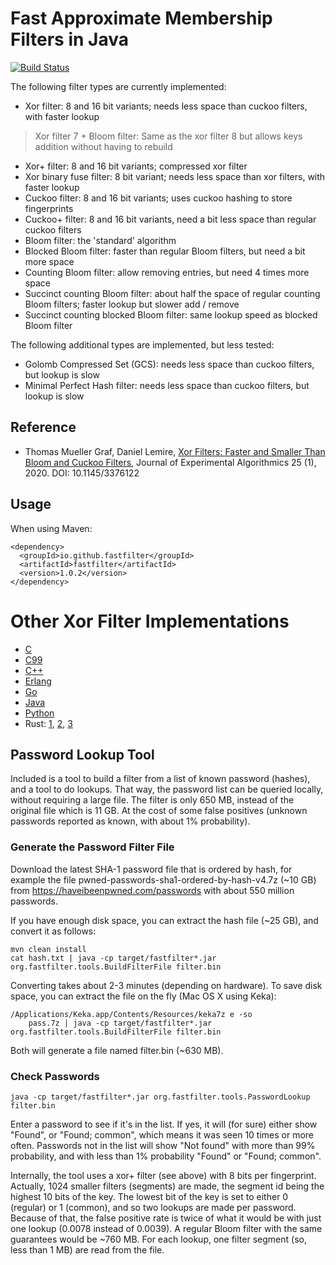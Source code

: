 # Fast Approximate Membership Filters in Java

[![Build Status](https://travis-ci.com/FastFilter/fastfilter_java.svg?branch=master)](https://travis-ci.com/FastFilter/fastfilter_java)

The following filter types are currently implemented:

* Xor filter: 8 and 16 bit variants; needs less space than cuckoo filters, with faster lookup
> Xor filter 7 + Bloom filter: Same as the xor filter 8 but allows keys addition without having to rebuild
* Xor+ filter: 8 and 16 bit variants; compressed xor filter
* Xor binary fuse filter: 8 bit variant; needs less space than xor filters, with faster lookup
* Cuckoo filter: 8 and 16 bit variants; uses cuckoo hashing to store fingerprints
* Cuckoo+ filter: 8 and 16 bit variants, need a bit less space than regular cuckoo filters
* Bloom filter: the 'standard' algorithm
* Blocked Bloom filter: faster than regular Bloom filters, but need a bit more space
* Counting Bloom filter: allow removing entries, but need 4 times more space
* Succinct counting Bloom filter: about half the space of regular counting Bloom filters; faster lookup but slower add / remove
* Succinct counting blocked Bloom filter: same lookup speed as blocked Bloom filter

The following additional types are implemented, but less tested:

* Golomb Compressed Set (GCS): needs less space than cuckoo filters, but lookup is slow
* Minimal Perfect Hash filter: needs less space than cuckoo filters, but lookup is slow


## Reference

* Thomas Mueller Graf,  Daniel Lemire, [Xor Filters: Faster and Smaller Than Bloom and Cuckoo Filters](https://arxiv.org/abs/1912.08258), Journal of Experimental Algorithmics 25 (1), 2020. DOI: 10.1145/3376122

## Usage

When using Maven:

    <dependency>
      <groupId>io.github.fastfilter</groupId>
      <artifactId>fastfilter</artifactId>
      <version>1.0.2</version>
    </dependency>

# Other Xor Filter Implementations

* [C](https://github.com/FastFilter/xor_singleheader)
* [C99](https://github.com/skeeto/xf8)
* [C++](https://github.com/FastFilter/fastfilter_cpp)
* [Erlang](https://github.com/mpope9/exor_filter)
* [Go](https://github.com/FastFilter/xorfilter)
* [Java](https://github.com/komiya-atsushi/xor-filter)
* [Python](https://github.com/GreyDireWolf/pyxorfilter)
* Rust: [1](https://github.com/bnclabs/xorfilter), [2](https://github.com/codri/xorfilter-rs), [3](https://github.com/Polochon-street/rustxorfilter)

## Password Lookup Tool

Included is a tool to build a filter from a list of known password (hashes), and a tool to do lookups. That way, the password list can be queried locally, without requiring a large file. The filter is only 650 MB, instead of the original file which is 11 GB. At the cost of some false positives (unknown passwords reported as known, with about 1% probability).

### Generate the Password Filter File

Download the latest SHA-1 password file that is ordered by hash,
for example the file pwned-passwords-sha1-ordered-by-hash-v4.7z (~10 GB)
from https://haveibeenpwned.com/passwords
with about 550 million passwords.

If you have enough disk space, you can extract the hash file (~25 GB),
and convert it as follows:

    mvn clean install
    cat hash.txt | java -cp target/fastfilter*.jar org.fastfilter.tools.BuildFilterFile filter.bin

Converting takes about 2-3 minutes (depending on hardware).
To save disk space, you can extract the file on the fly (Mac OS X using Keka):

    /Applications/Keka.app/Contents/Resources/keka7z e -so
        pass.7z | java -cp target/fastfilter*.jar org.fastfilter.tools.BuildFilterFile filter.bin

Both will generate a file named filter.bin (~630 MB).

### Check Passwords

    java -cp target/fastfilter*.jar org.fastfilter.tools.PasswordLookup filter.bin

Enter a password to see if it's in the list.
If yes, it will (for sure) either show "Found", or "Found; common",
which means it was seen 10 times or more often.
Passwords not in the list will show "Not found" with more than 99% probability,
and with less than 1% probability "Found" or "Found; common".

Internally, the tool uses a xor+ filter (see above) with 8 bits per fingerprint. Actually, 1024 smaller filters (segments) are made, the segment id being the highest 10 bits of the key. The lowest bit of the key is set to either 0 (regular) or 1 (common), and so two lookups are made per password. Because of that, the false positive rate is twice of what it would be with just one lookup (0.0078 instead of 0.0039). A regular Bloom filter with the same guarantees would be ~760 MB. For each lookup, one filter segment (so, less than 1 MB) are read from the file.



